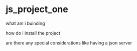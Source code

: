 # js_project_one

what am i buinding

how do i install the project

are there any special considerations like having a json server
